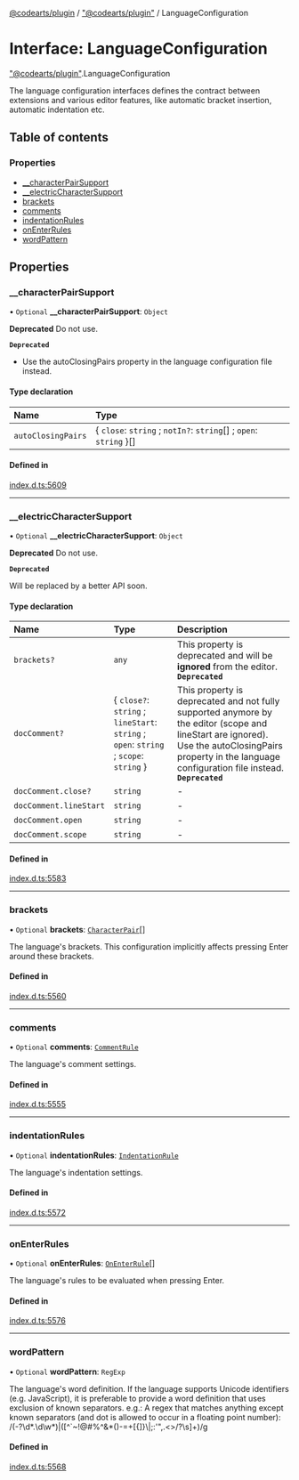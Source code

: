 [@codearts/plugin](../README.md) / ["@codearts/plugin"](../modules/_codearts_plugin_.md) / LanguageConfiguration

# Interface: LanguageConfiguration

["@codearts/plugin"](../modules/_codearts_plugin_.md).LanguageConfiguration

The language configuration interfaces defines the contract between extensions
and various editor features, like automatic bracket insertion, automatic indentation etc.

## Table of contents

### Properties

- [\_\_characterPairSupport](codearts_plugin_.LanguageConfiguration.md#__characterpairsupport)
- [\_\_electricCharacterSupport](codearts_plugin_.LanguageConfiguration.md#__electriccharactersupport)
- [brackets](codearts_plugin_.LanguageConfiguration.md#brackets)
- [comments](codearts_plugin_.LanguageConfiguration.md#comments)
- [indentationRules](codearts_plugin_.LanguageConfiguration.md#indentationrules)
- [onEnterRules](codearts_plugin_.LanguageConfiguration.md#onenterrules)
- [wordPattern](codearts_plugin_.LanguageConfiguration.md#wordpattern)

## Properties

### \_\_characterPairSupport

• `Optional` **\_\_characterPairSupport**: `Object`

**Deprecated** Do not use.

**`Deprecated`**

* Use the autoClosingPairs property in the language configuration file instead.

#### Type declaration

| Name | Type |
| :------ | :------ |
| `autoClosingPairs` | { `close`: `string` ; `notIn?`: `string`[] ; `open`: `string`  }[] |

#### Defined in

[index.d.ts:5609](https://github.com/huaweicloud/cloudide-plugin-api/blob/4d28848/index.d.ts#L5609)

___

### \_\_electricCharacterSupport

• `Optional` **\_\_electricCharacterSupport**: `Object`

**Deprecated** Do not use.

**`Deprecated`**

Will be replaced by a better API soon.

#### Type declaration

| Name | Type | Description |
| :------ | :------ | :------ |
| `brackets?` | `any` | This property is deprecated and will be **ignored** from the editor.  **`Deprecated`** |
| `docComment?` | { `close?`: `string` ; `lineStart`: `string` ; `open`: `string` ; `scope`: `string`  } | This property is deprecated and not fully supported anymore by the editor (scope and lineStart are ignored). Use the autoClosingPairs property in the language configuration file instead.  **`Deprecated`** |
| `docComment.close?` | `string` | - |
| `docComment.lineStart` | `string` | - |
| `docComment.open` | `string` | - |
| `docComment.scope` | `string` | - |

#### Defined in

[index.d.ts:5583](https://github.com/huaweicloud/cloudide-plugin-api/blob/4d28848/index.d.ts#L5583)

___

### brackets

• `Optional` **brackets**: [`CharacterPair`](../modules/_codearts_plugin_.md#characterpair)[]

The language's brackets.
This configuration implicitly affects pressing Enter around these brackets.

#### Defined in

[index.d.ts:5560](https://github.com/huaweicloud/cloudide-plugin-api/blob/4d28848/index.d.ts#L5560)

___

### comments

• `Optional` **comments**: [`CommentRule`](codearts_plugin_.CommentRule.md)

The language's comment settings.

#### Defined in

[index.d.ts:5555](https://github.com/huaweicloud/cloudide-plugin-api/blob/4d28848/index.d.ts#L5555)

___

### indentationRules

• `Optional` **indentationRules**: [`IndentationRule`](codearts_plugin_.IndentationRule.md)

The language's indentation settings.

#### Defined in

[index.d.ts:5572](https://github.com/huaweicloud/cloudide-plugin-api/blob/4d28848/index.d.ts#L5572)

___

### onEnterRules

• `Optional` **onEnterRules**: [`OnEnterRule`](codearts_plugin_.OnEnterRule.md)[]

The language's rules to be evaluated when pressing Enter.

#### Defined in

[index.d.ts:5576](https://github.com/huaweicloud/cloudide-plugin-api/blob/4d28848/index.d.ts#L5576)

___

### wordPattern

• `Optional` **wordPattern**: `RegExp`

The language's word definition.
If the language supports Unicode identifiers (e.g. JavaScript), it is preferable
to provide a word definition that uses exclusion of known separators.
e.g.: A regex that matches anything except known separators (and dot is allowed to occur in a floating point number):
  /(-?\d*\.\d\w*)|([^`\~\!@\#\%\^\&\*\(\)\-\=\+\[{\]}\\\|\;\:\'\"\,\.\<\>/\?\s]+)/g

#### Defined in

[index.d.ts:5568](https://github.com/huaweicloud/cloudide-plugin-api/blob/4d28848/index.d.ts#L5568)
